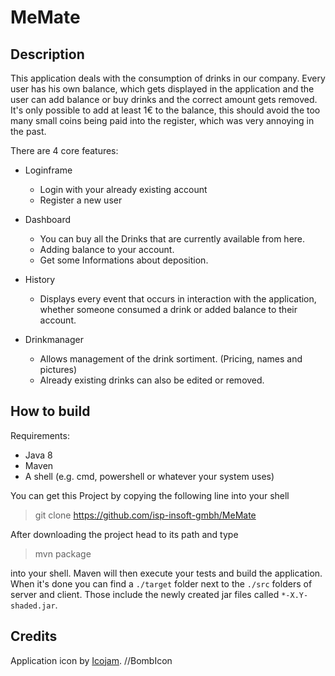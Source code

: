 # MeMate

## Description

This application deals with the consumption of drinks in our company.
Every user has his own balance, which gets displayed in the application 
and the user can add balance or buy drinks and the correct amount gets removed.
It's only possible to add at least 1€ to the balance, this should avoid 
the too many small coins being paid into the register, which was very
annoying in the past.

There are 4 core features:

* Loginframe
  * Login with your already existing account
  * Register a new user

* Dashboard
  * You can buy all the Drinks that are currently available from here.
  * Adding balance to your account.
  * Get some Informations about deposition.

* History
  * Displays every event that occurs in interaction with the application, 
	whether someone consumed a drink or added balance to their account.

* Drinkmanager
  * Allows management of the drink sortiment. (Pricing, names and pictures)
  * Already existing drinks can also be edited or removed.

## How to build

Requirements:
* Java 8
* Maven
* A shell (e.g. cmd, powershell or whatever your system uses)

You can get this Project by copying the following line into your shell 
> git clone https://github.com/isp-insoft-gmbh/MeMate

After downloading the project head to its path and type
> mvn package

into your shell. Maven will then execute your tests and build the application.
When it's done you can find a `./target` folder next to the `./src` folders
of server and client. Those include the newly created jar files called
`*-X.Y-shaded.jar`.

## Credits

Application icon by [Icojam](https://http://www.icojam.com/). //BombIcon
